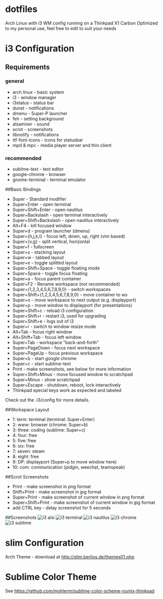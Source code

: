 dotfiles
========

Arch Linux with i3 WM config
running on a Thinkpad X1 Carbon
Optimized to my personal use, feel free to edit to
suit your needs

# i3 Configuration

## Requirements
### general
* arch linux - basic system
* i3 - window manager
* i3status - status bar
* dunst - notifications
* dmenu - Super-P launcher
* feh - setting background
* alsamixer - sound
* scrot - screenshots
* libnotify - notifications
* ttf-font-icons - icons for statusbar
* mpd & mpc - media player server and thin client

### recommended
* sublime-text - text editor
* google-chrome - browser
* gnome-terminal - terminal emulator

##Basic Bindings
* Super - Standard modifier
* Super+Enter - open terminal
* Super+Shift+Enter - open nautilus
* Super+Backslash - open terminal interactively
* Super+Shift+Backslash - open nautilus interactively
* Alt+F4 - kill focused window
* Super+d - program launcher (dmenu)
* Super+{h,j,k,l} - focus left, down, up, right (vim based)
* Super+{v,g} - split vertical, horizontal 
* Super+f - fullscreen
* Super+s - stacking layout
* Super+w - tabbed layout
* Super+e - toggle splitted layout
* Super+Shift+Space - toggle floating mode
* Super+Space - toggle focus floating
* Super+a - focus parent container
* Super+F2 - Rename workspace (not recommended)
* Super+{1,2,3,4,5,6,7,8,9,0} - switch workspaces
* Super+Shift+{1,2,3,4,5,6,7,8,9,0} - move container to ws
* Super+o - move workspace to next output (e.g. displayport)
* Super+p - move window to displayport (for presentations)
* Super+Shift+c - reload i3 configuration
* Super+Shift+r - restart i3, used for upgrading
* Super+Shift+e - logs out of i3
* Super+r - switch to window resize mode
* Alt+Tab - focus right window
* Alt+Shift+Tab - focus left window
* Super+Tab - workspace "back-and-forth"
* Super+PageDown - focus next workspace 
* Super+PageUp - focus previous workspace
* Super+b - start google chrome
* Super+c - start sublime-text
* Print - make screenshots, see below for more information
* Super+Shift+Minus - move focused window to scratchpad
* Super+Minux - show scratchpad
* Super+Escape - shutdown, reboot, lock interactively
* Thinkpad special keys work as expected and labeled

Check out the .i3/config for more details.

##Workspace Layout
* 1: term: terminal (terminal: Super+Enter)
* 2: www: browser (chrome: Super+b)
* 3: three: coding (sublime: Super+c)
* 4: four: free
* 5: five: free
* 6: six: free
* 7: seven: steam
* 8: eight: free
* 9: DP: displayport (Super+p to move window here)
* 10: com: communication (pidgin, weechat, teamspeak)

##Scrot Screenshots
* Print - make screenshot in png format
* Shift+Print - make screenshot in jpg format
* Super+Print - make screenshot of current window in png format
* Super+Shift+Print - make screenshot of current window in jpg format
* add CTRL key - delay screenshot for 5 seconds

##Screenshots
![i3 alsi](https://raw.github.com/mohlerm/dotfiles/master/img/i3_alsi.jpg)
![i3 terminal](https://raw.github.com/mohlerm/dotfiles/master/img/i3_terminal.jpg)
![i3 nautilus](https://raw.github.com/mohlerm/dotfiles/master/img/i3_nautilus.jpg)
![i3 chrome](https://raw.github.com/mohlerm/dotfiles/master/img/i3_chrome.jpg)
![i3 sublime](https://raw.github.com/mohlerm/dotfiles/master/img/i3_sublime.jpg)

# slim Configuration

Arch Theme - download at http://slim.berlios.de/themes01.php

# Sublime Color Theme

See https://github.com/mohlerm/sublime-color-scheme-numix-thinkpad

